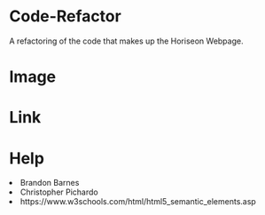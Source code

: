 # Code-Refactor

A refactoring of the code that makes up the Horiseon Webpage.

# Image

# Link

# Help
<li>Brandon Barnes</li>
<li>Christopher Pichardo</li>
<li>https://www.w3schools.com/html/html5_semantic_elements.asp</li>

